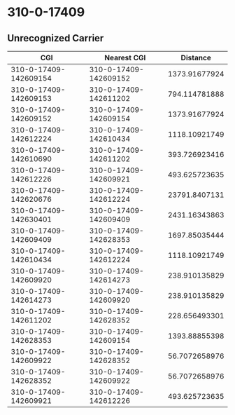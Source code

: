 # 310-0-17409
## Unrecognized Carrier


| CGI | Nearest CGI | Distance |
|-----|-------------|----------|
| 310-0-17409-142609154 | 310-0-17409-142609152 | 1373.91677924 |
| 310-0-17409-142609153 | 310-0-17409-142611202 | 794.114781888 |
| 310-0-17409-142609152 | 310-0-17409-142609154 | 1373.91677924 |
| 310-0-17409-142612224 | 310-0-17409-142610434 | 1118.10921749 |
| 310-0-17409-142610690 | 310-0-17409-142611202 | 393.726923416 |
| 310-0-17409-142612226 | 310-0-17409-142609921 | 493.625723635 |
| 310-0-17409-142620676 | 310-0-17409-142612224 | 23791.8407131 |
| 310-0-17409-142630401 | 310-0-17409-142609409 | 2431.16343863 |
| 310-0-17409-142609409 | 310-0-17409-142628353 | 1697.85035444 |
| 310-0-17409-142610434 | 310-0-17409-142612224 | 1118.10921749 |
| 310-0-17409-142609920 | 310-0-17409-142614273 | 238.910135829 |
| 310-0-17409-142614273 | 310-0-17409-142609920 | 238.910135829 |
| 310-0-17409-142611202 | 310-0-17409-142628352 | 228.656493301 |
| 310-0-17409-142628353 | 310-0-17409-142609154 | 1393.88855398 |
| 310-0-17409-142609922 | 310-0-17409-142628352 | 56.7072658976 |
| 310-0-17409-142628352 | 310-0-17409-142609922 | 56.7072658976 |
| 310-0-17409-142609921 | 310-0-17409-142612226 | 493.625723635 |

